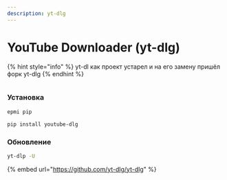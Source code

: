 ```yaml
---
description: yt-dlg
---
```


# YouTube Downloader (yt-dlg)

{% hint style="info" %}
yt-dl как проект устарел и на его замену пришёл форк yt-dlg
{% endhint %}

<figure><img src="../../.gitbook/assets/Снимок экрана от 2024-01-28 17-33-09.png" alt=""><figcaption></figcaption></figure>

### Установка

```bash
epmi pip
```

```bash
pip install youtube-dlg
```

### Обновление

```bash
yt-dlp -U
```

{% embed url="https://github.com/yt-dlg/yt-dlg" %}
